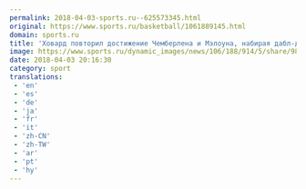 ```yaml
---
permalink: 2018-04-03-sports.ru--625573345.html
original: https://www.sports.ru/basketball/1061889145.html
domain: sports.ru
title: 'Ховард повторил достижение Чемберлена и Мэлоуна, набирая дабл-дабл в каждом из первых 14 сезонов в НБА'
image: https://www.sports.ru/dynamic_images/news/106/188/914/5/share/9823da.png
date: 2018-04-03 20:16:30
category: sport
translations: 
 - 'en'
 - 'es'
 - 'de'
 - 'ja'
 - 'fr'
 - 'it'
 - 'zh-CN'
 - 'zh-TW'
 - 'ar'
 - 'pt'
 - 'hy'
---
```


